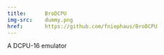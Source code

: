 ```yaml
---
title:      BroDCPU
img-src:    dummy.png
href:       https://github.com/fniephaus/BroDCPU
---
```

A DCPU-16 emulator
